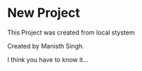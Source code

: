 # New Project 

This Project was created from local stystem

Created by Manisth Singh.

I think you have to know it...
